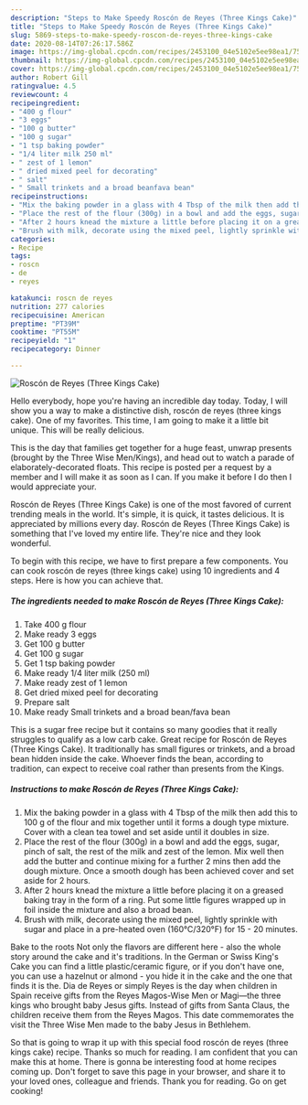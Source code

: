 ```yaml
---
description: "Steps to Make Speedy Roscón de Reyes (Three Kings Cake)"
title: "Steps to Make Speedy Roscón de Reyes (Three Kings Cake)"
slug: 5869-steps-to-make-speedy-roscon-de-reyes-three-kings-cake
date: 2020-08-14T07:26:17.586Z
image: https://img-global.cpcdn.com/recipes/2453100_04e5102e5ee98ea1/751x532cq70/roscon-de-reyes-three-kings-cake-recipe-main-photo.jpg
thumbnail: https://img-global.cpcdn.com/recipes/2453100_04e5102e5ee98ea1/751x532cq70/roscon-de-reyes-three-kings-cake-recipe-main-photo.jpg
cover: https://img-global.cpcdn.com/recipes/2453100_04e5102e5ee98ea1/751x532cq70/roscon-de-reyes-three-kings-cake-recipe-main-photo.jpg
author: Robert Gill
ratingvalue: 4.5
reviewcount: 4
recipeingredient:
- "400 g flour"
- "3 eggs"
- "100 g butter"
- "100 g sugar"
- "1 tsp baking powder"
- "1/4 liter milk 250 ml"
- " zest of 1 lemon"
- " dried mixed peel for decorating"
- " salt"
- " Small trinkets and a broad beanfava bean"
recipeinstructions:
- "Mix the baking powder in a glass with 4 Tbsp of the milk then add this to 100 g of the flour and mix together until it forms a dough type mixture. Cover with a clean tea towel and set aside until it doubles in size."
- "Place the rest of the flour (300g) in a bowl and add the eggs, sugar, pinch of salt, the rest of the milk and zest of the lemon. Mix well then add the butter and continue mixing for a further 2 mins then add the dough mixture. Once a smooth dough has been achieved cover and set aside for 2 hours."
- "After 2 hours knead the mixture a little before placing it on a greased baking tray in the form of a ring. Put some little figures wrapped up in foil inside the mixture and also a broad bean."
- "Brush with milk, decorate using the mixed peel, lightly sprinkle with sugar and place in a pre-heated oven (160°C/320°F) for 15 - 20 minutes."
categories:
- Recipe
tags:
- roscn
- de
- reyes

katakunci: roscn de reyes 
nutrition: 277 calories
recipecuisine: American
preptime: "PT39M"
cooktime: "PT55M"
recipeyield: "1"
recipecategory: Dinner

---
```



![Roscón de Reyes (Three Kings Cake)](https://img-global.cpcdn.com/recipes/2453100_04e5102e5ee98ea1/751x532cq70/roscon-de-reyes-three-kings-cake-recipe-main-photo.jpg)

Hello everybody, hope you're having an incredible day today. Today, I will show you a way to make a distinctive dish, roscón de reyes (three kings cake). One of my favorites. This time, I am going to make it a little bit unique. This will be really delicious.

This is the day that families get together for a huge feast, unwrap presents (brought by the Three Wise Men/Kings), and head out to watch a parade of elaborately-decorated floats. This recipe is posted per a request by a member and I will make it as soon as I can. If you make it before I do then I would appreciate your.

Roscón de Reyes (Three Kings Cake) is one of the most favored of current trending meals in the world. It's simple, it is quick, it tastes delicious. It is appreciated by millions every day. Roscón de Reyes (Three Kings Cake) is something that I've loved my entire life. They're nice and they look wonderful.


To begin with this recipe, we have to first prepare a few components. You can cook roscón de reyes (three kings cake) using 10 ingredients and 4 steps. Here is how you can achieve that.

<!--inarticleads1-->

##### The ingredients needed to make Roscón de Reyes (Three Kings Cake):

1. Take 400 g flour
1. Make ready 3 eggs
1. Get 100 g butter
1. Get 100 g sugar
1. Get 1 tsp baking powder
1. Make ready 1/4 liter milk (250 ml)
1. Make ready  zest of 1 lemon
1. Get  dried mixed peel for decorating
1. Prepare  salt
1. Make ready  Small trinkets and a broad bean/fava bean


This is a sugar free recipe but it contains so many goodies that it really struggles to qualify as a low carb cake. Great recipe for Roscón de Reyes (Three Kings Cake). It traditionally has small figures or trinkets, and a broad bean hidden inside the cake. Whoever finds the bean, according to tradition, can expect to receive coal rather than presents from the Kings. 

<!--inarticleads2-->

##### Instructions to make Roscón de Reyes (Three Kings Cake):

1. Mix the baking powder in a glass with 4 Tbsp of the milk then add this to 100 g of the flour and mix together until it forms a dough type mixture. Cover with a clean tea towel and set aside until it doubles in size.
1. Place the rest of the flour (300g) in a bowl and add the eggs, sugar, pinch of salt, the rest of the milk and zest of the lemon. Mix well then add the butter and continue mixing for a further 2 mins then add the dough mixture. Once a smooth dough has been achieved cover and set aside for 2 hours.
1. After 2 hours knead the mixture a little before placing it on a greased baking tray in the form of a ring. Put some little figures wrapped up in foil inside the mixture and also a broad bean.
1. Brush with milk, decorate using the mixed peel, lightly sprinkle with sugar and place in a pre-heated oven (160°C/320°F) for 15 - 20 minutes.


Bake to the roots Not only the flavors are different here - also the whole story around the cake and it&#39;s traditions. In the German or Swiss King&#39;s Cake you can find a little plastic/ceramic figure, or if you don&#39;t have one, you can use a hazelnut or almond - you hide it in the cake and the one that finds it is the. Dia de Reyes or simply Reyes is the day when children in Spain receive gifts from the Reyes Magos-Wise Men or Magi—the three kings who brought baby Jesus gifts. Instead of gifts from Santa Claus, the children receive them from the Reyes Magos. This date commemorates the visit the Three Wise Men made to the baby Jesus in Bethlehem. 

So that is going to wrap it up with this special food roscón de reyes (three kings cake) recipe. Thanks so much for reading. I am confident that you can make this at home. There is gonna be interesting food at home recipes coming up. Don't forget to save this page in your browser, and share it to your loved ones, colleague and friends. Thank you for reading. Go on get cooking!
